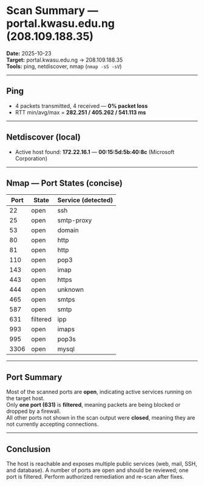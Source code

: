 # Scan Summary — portal.kwasu.edu.ng (208.109.188.35)

**Date:** 2025-10-23  
**Target:** portal.kwasu.edu.ng → 208.109.188.35  
**Tools:** ping, netdiscover, nmap (`nmap -sS -sV`)

---

## Ping
- 4 packets transmitted, 4 received — **0% packet loss**  
- RTT min/avg/max = **282.251 / 405.262 / 541.113 ms**

---

## Netdiscover (local)
- Active host found: **172.22.16.1** — **00:15:5d:5b:40:8c** (Microsoft Corporation)

---

## Nmap — Port States (concise)

| Port | State    | Service (detected) |
|------|----------|--------------------|
| 22   | open     | ssh                |
| 25   | open     | smtp-proxy         |
| 53   | open     | domain             |
| 80   | open     | http               |
| 81   | open     | http               |
| 110  | open     | pop3               |
| 143  | open     | imap               |
| 443  | open     | https              |
| 444  | open     | unknown            |
| 465  | open     | smtps              |
| 587  | open     | smtp               |
| 631  | filtered | ipp                |
| 993  | open     | imaps              |
| 995  | open     | pop3s              |
| 3306 | open     | mysql              |

---

## Port Summary
Most of the scanned ports are **open**, indicating active services running on the target host.  
Only **one port (631)** is **filtered**, meaning packets are being blocked or dropped by a firewall.  
All other ports not shown in the scan output were **closed**, meaning they are not currently accepting connections.

---

## Conclusion
The host is reachable and exposes multiple public services (web, mail, SSH, and database). A number of ports are open and should be reviewed; one port is filtered. Perform authorized remediation and re-scan after fixes.

